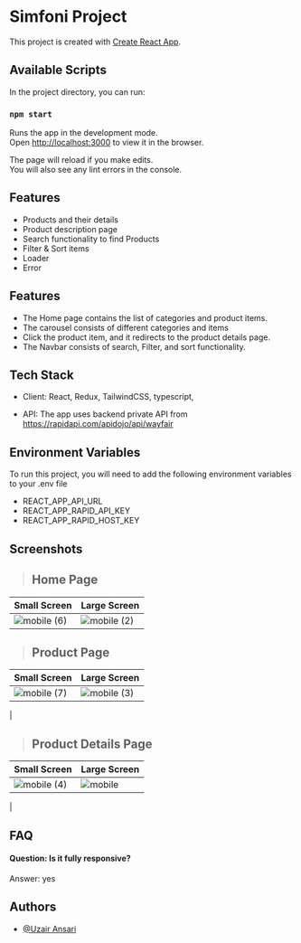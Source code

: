 # Simfoni Project

This project is  created with [Create React App](https://github.com/facebook/create-react-app).

## Available Scripts

In the project directory, you can run:

### `npm start`

Runs the app in the development mode.\
Open [http://localhost:3000](http://localhost:3000) to view it in the browser.

The page will reload if you make edits.\
You will also see any lint errors in the console.

## Features

- Products and their details
- Product description page
- Search functionality to find Products
- Filter & Sort items
- Loader
- Error

## Features

- The Home page contains the list of categories and product items.
- The carousel consists of different categories and items
- Click the product item, and it redirects to the product details page.
- The Navbar consists of search, Filter, and sort functionality.



## Tech Stack

- Client: React, Redux, TailwindCSS, typescript, 

- API: The app uses backend private API from https://rapidapi.com/apidojo/api/wayfair

## Environment Variables

To run this project, you will need to add the following environment variables to your .env file

- REACT_APP_API_URL 
- REACT_APP_RAPID_API_KEY
- REACT_APP_RAPID_HOST_KEY



## Screenshots
> ## Home Page
| Small Screen           | Large Screen            |
| ---------------------- | ---------------------- |
|![mobile (6)](https://github.com/uzairansari11/simfoni_assignment/assets/112272822/9b6215a5-85d5-4369-89c0-a89e58d5624f) | ![mobile (2)](https://github.com/uzairansari11/simfoni_assignment/assets/112272822/827398f9-89bf-42aa-8d69-509612837a5a)|

> ## Product Page
| Small Screen           | Large Screen            |
| ---------------------- | ---------------------- |
| ![mobile (7)](https://github.com/uzairansari11/simfoni_assignment/assets/112272822/22f97d94-7649-4e05-a583-b81b4cfe7ce9)| ![mobile (3)](https://github.com/uzairansari11/simfoni_assignment/assets/112272822/f6f22439-3703-407d-8457-a7fd5d1dafd4)
 |

> ## Product Details Page
| Small Screen           | Large Screen            |
| ---------------------- | ---------------------- |
| ![mobile (4)](https://github.com/uzairansari11/simfoni_assignment/assets/112272822/fa81b907-6478-4e3e-8b4d-d6eae310a2aa)| ![mobile](https://github.com/uzairansari11/simfoni_assignment/assets/112272822/a38a2027-967a-4d74-81d1-86d77e697357)
|


## FAQ

#### Question: Is it fully responsive?

Answer: yes



## Authors

- [@Uzair Ansari](https://github.com/uzairansari11)


